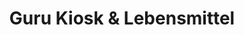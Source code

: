 ---
title: "Guru Kiosk & Lebensmittel"
url: /muenchen/guru-kiosk-und-lebensmittel/
shop: Lebensmittel
---